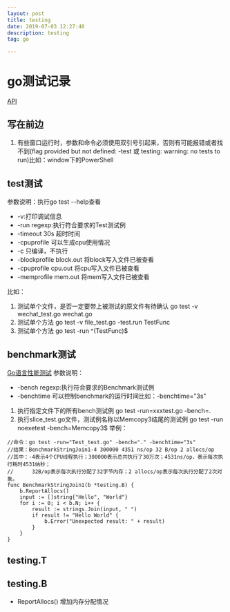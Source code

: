 ```yaml
---
layout: post
title: testing
date: 2019-07-03 12:27:40
description: testing
tag: go

---
```

# go测试记录

[API](http://docscn.studygolang.com/pkg/testing/ "参考文章")

## 写在前边
1. 有些窗口运行时，参数和命令必须使用双引号引起来，否则有可能报错或者找不到(flag provided but not defined: -test 或 testing: warning: no tests to run)比如：window下的PowerShell

## test测试
参数说明：执行go test --help查看
+ -v:打印调试信息
+ -run regexp:执行符合要求的Test测试例
+ -timeout 30s 超时时间
+ -cpuprofile 可以生成cpu使用情况
+ -c 只编译，不执行
+ -blockprofile block.out 将block写入文件已被查看
+ -cpuprofile cpu.out 将cpu写入文件已被查看
+ -memprofile mem.out 将mem写入文件已被查看

比如：
1. 测试单个文件，是否一定要带上被测试的原文件有待确认
    go test -v  wechat_test.go wechat.go 
2. 测试单个方法
	go test -v file_test.go -test.run TestFunc
3. 测试单个方法
	go test -run ^(TestFunc)$
	

## benchmark测试
[Go语言性能测试](https://www.cnblogs.com/davygeek/p/7741616.html "别人的")
参数说明：
+ -bench regexp:执行符合要求的Benchmark测试例
+ -benchtime 可以控制benchmark的运行时间比如：-benchtime="3s"

1. 执行指定文件下的所有bench测试例
 go test -run=xxxtest.go -bench=. 
2. 执行slice_test.go文件，测试例名称以Memcopy3结尾的测试例
 go test -run noexetest -bench=Memcopy3$
举例：
```
//命令：go test -run="Test_test.go" -bench="." -benchtime="3s"
//结果：BenchmarkStringJoin1-4 300000 4351 ns/op 32 B/op 2 allocs/op
//其中：-4表示4个CPU线程执行；300000表示总共执行了30万次；4531ns/op，表示每次执行耗时4531纳秒；
//      32B/op表示每次执行分配了32字节内存；2 allocs/op表示每次执行分配了2次对象。
func BenchmarkStringJoin1(b *testing.B) {
    b.ReportAllocs()
    input := []string{"Hello", "World"}
    for i := 0; i < b.N; i++ {
        result := strings.Join(input, " ")
        if result != "Hello World" {
            b.Error("Unexpected result: " + result)
        }
    }
}
```


## testing.T

## testing.B
+ ReportAllocs() 增加内存分配情况
